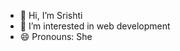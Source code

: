 - 👋 Hi, I’m Srishti
- 👀 I’m interested in web development
- 😄 Pronouns: She

<!---
Srishti-04/Srishti-04 is a ✨ special ✨ repository because its `README.md` (this file) appears on your GitHub profile.
You can click the Preview link to take a look at your changes.
--->
